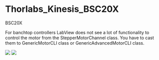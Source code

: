 # Thorlabs_Kinesis_BSC20X
BSC20X

For banchtop controllers LabView does not see a lot of functionality to control the motor from the StepperMotorChannel class. You have to cast them to GenericMotorCLI class or GenericAdvancedMotorCLI class.


<img src="https://user-images.githubusercontent.com/30459885/41888802-b36ea7fa-78f6-11e8-8710-c48add008e68.png">
<img src ="https://user-images.githubusercontent.com/30459885/41888826-d7d6c5a0-78f6-11e8-9e17-919dbba81f5b.png">
